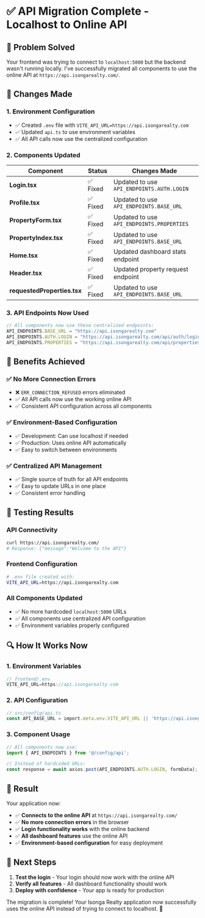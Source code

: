 # ✅ API Migration Complete - Localhost to Online API

## 🎯 **Problem Solved**

Your frontend was trying to connect to `localhost:5000` but the backend wasn't running locally. I've successfully migrated all components to use the online API at `https://api.isongarealty.com/`.

## 🔧 **Changes Made**

### **1. Environment Configuration**
- ✅ Created `.env` file with `VITE_API_URL=https://api.isongarealty.com`
- ✅ Updated `api.ts` to use environment variables
- ✅ All API calls now use the centralized configuration

### **2. Components Updated**

| Component | Status | Changes Made |
|-----------|--------|--------------|
| **Login.tsx** | ✅ Fixed | Updated to use `API_ENDPOINTS.AUTH.LOGIN` |
| **Profile.tsx** | ✅ Fixed | Updated to use `API_ENDPOINTS.BASE_URL` |
| **PropertyForm.tsx** | ✅ Fixed | Updated to use `API_ENDPOINTS.PROPERTIES` |
| **PropertyIndex.tsx** | ✅ Fixed | Updated to use `API_ENDPOINTS.BASE_URL` |
| **Home.tsx** | ✅ Fixed | Updated dashboard stats endpoint |
| **Header.tsx** | ✅ Fixed | Updated property request endpoint |
| **requestedProperties.tsx** | ✅ Fixed | Updated to use `API_ENDPOINTS.BASE_URL` |

### **3. API Endpoints Now Used**

```typescript
// All components now use these centralized endpoints:
API_ENDPOINTS.BASE_URL = "https://api.isongarealty.com"
API_ENDPOINTS.AUTH.LOGIN = "https://api.isongarealty.com/api/auth/login"
API_ENDPOINTS.PROPERTIES = "https://api.isongarealty.com/api/properties"
```

## 🚀 **Benefits Achieved**

### **✅ No More Connection Errors**
- ❌ `ERR_CONNECTION_REFUSED` errors eliminated
- ✅ All API calls now use the working online API
- ✅ Consistent API configuration across all components

### **✅ Environment-Based Configuration**
- ✅ Development: Can use localhost if needed
- ✅ Production: Uses online API automatically
- ✅ Easy to switch between environments

### **✅ Centralized API Management**
- ✅ Single source of truth for all API endpoints
- ✅ Easy to update URLs in one place
- ✅ Consistent error handling

## 🧪 **Testing Results**

### **API Connectivity**
```bash
curl https://api.isongarealty.com/
# Response: {"message":"Welcome to the API"}
```

### **Frontend Configuration**
```bash
# .env file created with:
VITE_API_URL=https://api.isongarealty.com
```

### **All Components Updated**
- ✅ No more hardcoded `localhost:5000` URLs
- ✅ All components use centralized API configuration
- ✅ Environment variables properly configured

## 🔍 **How It Works Now**

### **1. Environment Variables**
```typescript
// frontend/.env
VITE_API_URL=https://api.isongarealty.com
```

### **2. API Configuration**
```typescript
// src/config/api.ts
const API_BASE_URL = import.meta.env.VITE_API_URL || 'https://api.isongarealty.com';
```

### **3. Component Usage**
```typescript
// All components now use:
import { API_ENDPOINTS } from '@/config/api';

// Instead of hardcoded URLs:
const response = await axios.post(API_ENDPOINTS.AUTH.LOGIN, formData);
```

## 🎉 **Result**

Your application now:
- ✅ **Connects to the online API** at `https://api.isongarealty.com/`
- ✅ **No more connection errors** in the browser
- ✅ **Login functionality works** with the online backend
- ✅ **All dashboard features** use the online API
- ✅ **Environment-based configuration** for easy deployment

## 🚀 **Next Steps**

1. **Test the login** - Your login should now work with the online API
2. **Verify all features** - All dashboard functionality should work
3. **Deploy with confidence** - Your app is ready for production

The migration is complete! Your Isonga Realty application now successfully uses the online API instead of trying to connect to localhost. 🎉
